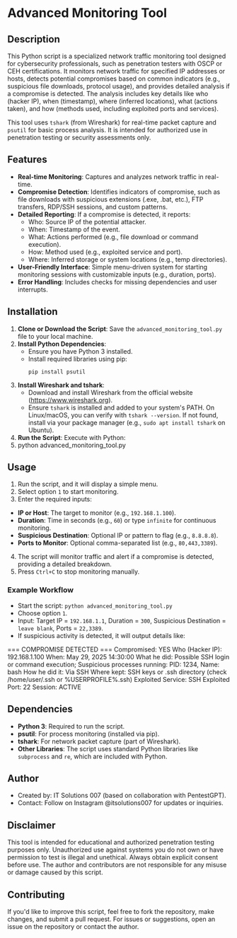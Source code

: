 # Advanced Monitoring Tool

## Description
This Python script is a specialized network traffic monitoring tool designed for cybersecurity professionals, such as penetration testers with OSCP or CEH certifications. It monitors network traffic for specified IP addresses or hosts, detects potential compromises based on common indicators (e.g., suspicious file downloads, protocol usage), and provides detailed analysis if a compromise is detected. The analysis includes key details like who (hacker IP), when (timestamp), where (inferred locations), what (actions taken), and how (methods used, including exploited ports and services).

This tool uses `tshark` (from Wireshark) for real-time packet capture and `psutil` for basic process analysis. It is intended for authorized use in penetration testing or security assessments only.

## Features
- **Real-time Monitoring**: Captures and analyzes network traffic in real-time.
- **Compromise Detection**: Identifies indicators of compromise, such as file downloads with suspicious extensions (.exe, .bat, etc.), FTP transfers, RDP/SSH sessions, and custom patterns.
- **Detailed Reporting**: If a compromise is detected, it reports:
  - Who: Source IP of the potential attacker.
  - When: Timestamp of the event.
  - What: Actions performed (e.g., file download or command execution).
  - How: Method used (e.g., exploited service and port).
  - Where: Inferred storage or system locations (e.g., temp directories).
- **User-Friendly Interface**: Simple menu-driven system for starting monitoring sessions with customizable inputs (e.g., duration, ports).
- **Error Handling**: Includes checks for missing dependencies and user interrupts.

## Installation
1. **Clone or Download the Script**: Save the `advanced_monitoring_tool.py` file to your local machine.
2. **Install Python Dependencies**:
   - Ensure you have Python 3 installed.
   - Install required libraries using pip:
     ```
     pip install psutil
     ```
3. **Install Wireshark and tshark**:
   - Download and install Wireshark from the official website (https://www.wireshark.org).
   - Ensure `tshark` is installed and added to your system's PATH. On Linux/macOS, you can verify with `tshark --version`. If not found, install via your package manager (e.g., `sudo apt install tshark` on Ubuntu).
4. **Run the Script**: Execute with Python:
5. python advanced_monitoring_tool.py

## Usage
1. Run the script, and it will display a simple menu.
2. Select option `1` to start monitoring.
3. Enter the required inputs:
- **IP or Host**: The target to monitor (e.g., `192.168.1.100`).
- **Duration**: Time in seconds (e.g., `60`) or type `infinite` for continuous monitoring.
- **Suspicious Destination**: Optional IP or pattern to flag (e.g., `8.8.8.8`).
- **Ports to Monitor**: Optional comma-separated list (e.g., `80,443,3389`).
4. The script will monitor traffic and alert if a compromise is detected, providing a detailed breakdown.
5. Press `Ctrl+C` to stop monitoring manually.

### Example Workflow
- Start the script: `python advanced_monitoring_tool.py`
- Choose option `1`.
- Input: Target IP = `192.168.1.1`, Duration = `300`, Suspicious Destination = `leave blank`, Ports = `22,3389`.
- If suspicious activity is detected, it will output details like:
  
=== COMPROMISE DETECTED === Compromised: YES Who (Hacker IP): 192.168.1.100 When: May 29, 2025 14:30:00 What he did: Possible SSH login or command execution; Suspicious processes running: PID: 1234, Name: bash How he did it: Via SSH Where kept: SSH keys or .ssh directory (check /home/user/.ssh or %USERPROFILE%.ssh) Exploited Service: SSH Exploited Port: 22 Session: ACTIVE

## Dependencies
- **Python 3**: Required to run the script.
- **psutil**: For process monitoring (installed via pip).
- **tshark**: For network packet capture (part of Wireshark).
- **Other Libraries**: The script uses standard Python libraries like `subprocess` and `re`, which are included with Python.

## Author
- Created by: IT Solutions 007 (based on collaboration with PentestGPT).
- Contact: Follow on Instagram @itsolutions007 for updates or inquiries.

## Disclaimer
This tool is intended for educational and authorized penetration testing purposes only. Unauthorized use against systems you do not own or have permission to test is illegal and unethical. Always obtain explicit consent before use. The author and contributors are not responsible for any misuse or damage caused by this script.

## Contributing
If you'd like to improve this script, feel free to fork the repository, make changes, and submit a pull request. For issues or suggestions, open an issue on the repository or contact the author.

